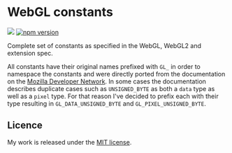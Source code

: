 # WebGL constants

![](http://img.badgesize.io/TimvanScherpenzeel/webgl-constants/master/dist/webgl-constants.cjs.js.svg?compression=gzip&maxAge=60)
[![npm version](https://badge.fury.io/js/webgl-constants.svg)](https://badge.fury.io/js/webgl-constants)

Complete set of constants as specified in the WebGL, WebGL2 and extension spec.

All constants have their original names prefixed with `GL_` in order to namespace the constants and were directly ported from the documentation on the [Mozilla Developer Network](https://developer.mozilla.org/en-US/docs/Web/API/WebGL_API/Constants). In some cases the documentation describes duplicate cases such as `UNSIGNED_BYTE` as both a `data` type as well as a `pixel` type. For that reason I've decided to prefix each with their type resulting in `GL_DATA_UNSIGNED_BYTE` and `GL_PIXEL_UNSIGNED_BYTE`.

## Licence

My work is released under the [MIT license](https://raw.githubusercontent.com/TimvanScherpenzeel/webgl-constants/master/LICENSE).
